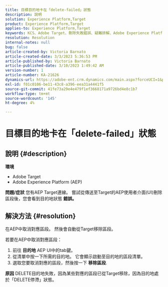 ```yaml
---
title: 目標目的地卡在「delete-failed」狀態
description: 說明
solution: Experience Platform,Target
product: Experience Platform,Target
applies-to: Experience Platform,Target
keywords: KCS、Adobe Target、刪除失敗錯誤、疑難排解、Adobe Experience Platform、刪除區段、AEP
resolution: Resolution
internal-notes: null
bug: false
article-created-by: Victoria Barnato
article-created-date: 3/3/2023 5:36:53 PM
article-published-by: Victoria Barnato
article-published-date: 3/10/2023 1:49:42 AM
version-number: 1
article-number: KA-21626
dynamics-url: https://adobe-ent.crm.dynamics.com/main.aspx?forceUCI=1&pagetype=entityrecord&etn=knowledgearticle&id=bcc742f6-e9b9-ed11-83fe-6045bd006b25
exl-id: f01c0106-be11-43c8-a396-eea31a4441f5
source-git-commit: 41fe73a29e4e479f1ef3668171a9726bd4e8c1b7
workflow-type: tm+mt
source-wordcount: '145'
ht-degree: 4%

---
```


# 目標目的地卡在「delete-failed」狀態

## 說明 {#description}

<b>環境</b>
- Adobe Target
- Adobe Experience Platform (AEP)



<b>問題/症狀</b>
您有AEP Target連線。 嘗試從傳送至Target的AEP使用者介面(UI)刪除區段後，您會看到目的地狀態 <b>錯誤。</b>


## 解決方法 {#resolution}


在AEP中取消對應區段。 然後會自動從Target移除區段。

若要在AEP中取消對應區段：

1. 前往 <b>目的地</b> AEP UI中的tab鍵。
2. 從清單中按一下所需的目的地。 它會顯示啟動至目的地的區段清單。
3. 選取您要取消對應的區段，然後按一下 <b>移除區段</b>.

<b>原因</b>
DELETE目的地失敗，因為某些對應的區段已從Target移除，因為目的地處於「DELETE停滯」狀態。
